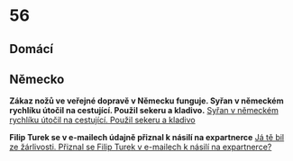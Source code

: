 # 56

## Domácí

## Německo

**Zákaz nožů ve veřejné dopravě v Německu funguje. Syřan v německém rychlíku útočil na cestující. Použil sekeru a kladivo.** [Syřan v německém rychlíku útočil na cestující. Použil sekeru a kladivo](https://www.novinky.cz/clanek/zahranicni-evropa-syran-v-nemeckem-rychliku-utocil-na-cestujici-pouzil-sekeru-a-kladivo-40528764)

**Filip Turek se v e-mailech údajně přiznal k násilí na expartnerce** [Já tě bil ze žárlivosti. Přiznal se Filip Turek v e-mailech k násilí na expartnerce?](https://www.idnes.cz/zpravy/domaci/filip-turek-trestni-oznameni-rychlikova-nasili-biti-znasilneni-expartnerka.A250705_140332_domaci_tty)
